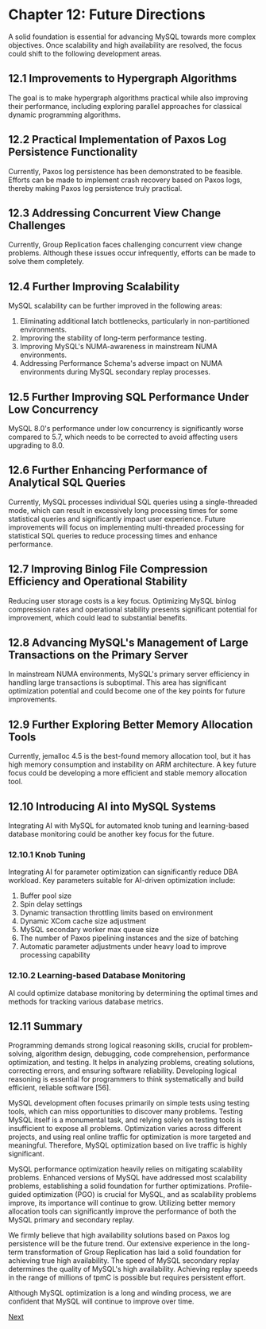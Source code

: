 # Chapter 12: Future Directions

A solid foundation is essential for advancing MySQL towards more complex objectives. Once scalability and high availability are resolved, the focus could shift to the following development areas.

## 12.1 Improvements to Hypergraph Algorithms

The goal is to make hypergraph algorithms practical while also improving their performance, including exploring parallel approaches for classical dynamic programming algorithms.

## 12.2 Practical Implementation of Paxos Log Persistence Functionality

Currently, Paxos log persistence has been demonstrated to be feasible. Efforts can be made to implement crash recovery based on Paxos logs, thereby making Paxos log persistence truly practical.

## 12.3 Addressing Concurrent View Change Challenges

Currently, Group Replication faces challenging concurrent view change problems. Although these issues occur infrequently, efforts can be made to solve them completely.

## 12.4 Further Improving Scalability

MySQL scalability can be further improved in the following areas:

1.  Eliminating additional latch bottlenecks, particularly in non-partitioned environments.
2.  Improving the stability of long-term performance testing.
3.  Improving MySQL's NUMA-awareness in mainstream NUMA environments.
4.  Addressing Performance Schema's adverse impact on NUMA environments during MySQL secondary replay processes.

## 12.5 Further Improving SQL Performance Under Low Concurrency

MySQL 8.0's performance under low concurrency is significantly worse compared to 5.7, which needs to be corrected to avoid affecting users upgrading to 8.0.

## 12.6 Further Enhancing Performance of Analytical SQL Queries

Currently, MySQL processes individual SQL queries using a single-threaded mode, which can result in excessively long processing times for some statistical queries and significantly impact user experience. Future improvements will focus on implementing multi-threaded processing for statistical SQL queries to reduce processing times and enhance performance.

## 12.7 Improving Binlog File Compression Efficiency and Operational Stability

Reducing user storage costs is a key focus. Optimizing MySQL binlog compression rates and operational stability presents significant potential for improvement, which could lead to substantial benefits.

## 12.8 Advancing MySQL's Management of Large Transactions on the Primary Server

In mainstream NUMA environments, MySQL's primary server efficiency in handling large transactions is suboptimal. This area has significant optimization potential and could become one of the key points for future improvements.

## 12.9 Further Exploring Better Memory Allocation Tools

Currently, jemalloc 4.5 is the best-found memory allocation tool, but it has high memory consumption and instability on ARM architecture. A key future focus could be developing a more efficient and stable memory allocation tool.

## 12.10 Introducing AI into MySQL Systems

Integrating AI with MySQL for automated knob tuning and learning-based database monitoring could be another key focus for the future.

### 12.10.1 Knob Tuning

Integrating AI for parameter optimization can significantly reduce DBA workload. Key parameters suitable for AI-driven optimization include:

1.  Buffer pool size
2.  Spin delay settings
3.  Dynamic transaction throttling limits based on environment
4.  Dynamic XCom cache size adjustment
5.  MySQL secondary worker max queue size
6.  The number of Paxos pipelining instances and the size of batching
7.  Automatic parameter adjustments under heavy load to improve processing capability

### 12.10.2 Learning-based Database Monitoring

AI could optimize database monitoring by determining the optimal times and methods for tracking various database metrics.

## 12.11 Summary

Programming demands strong logical reasoning skills, crucial for problem-solving, algorithm design, debugging, code comprehension, performance optimization, and testing. It helps in analyzing problems, creating solutions, correcting errors, and ensuring software reliability. Developing logical reasoning is essential for programmers to think systematically and build efficient, reliable software [56].

MySQL development often focuses primarily on simple tests using testing tools, which can miss opportunities to discover many problems. Testing MySQL itself is a monumental task, and relying solely on testing tools is insufficient to expose all problems. Optimization varies across different projects, and using real online traffic for optimization is more targeted and meaningful. Therefore, MySQL optimization based on live traffic is highly significant.

MySQL performance optimization heavily relies on mitigating scalability problems. Enhanced versions of MySQL have addressed most scalability problems, establishing a solid foundation for further optimizations. Profile-guided optimization (PGO) is crucial for MySQL, and as scalability problems improve, its importance will continue to grow. Utilizing better memory allocation tools can significantly improve the performance of both the MySQL primary and secondary replay.

We firmly believe that high availability solutions based on Paxos log persistence will be the future trend. Our extensive experience in the long-term transformation of Group Replication has laid a solid foundation for achieving true high availability. The speed of MySQL secondary replay determines the quality of MySQL's high availability. Achieving replay speeds in the range of millions of tpmC is possible but requires persistent effort.

Although MySQL optimization is a long and winding process, we are confident that MySQL will continue to improve over time.

[Next](References.md)